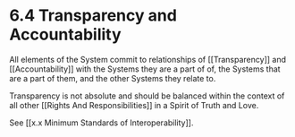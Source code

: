 # 6.4 Transparency and Accountability 
All elements of the System commit to relationships of [[Transparency]] and [[Accountability]] with the Systems they are a part of of, the Systems that are a part of them, and the other Systems they relate to. 

Transparency is not absolute and should be balanced within the context of all other [[Rights And Responsibilities]] in a Spirit of Truth and Love. 

See [[x.x Minimum Standards of Interoperability]].  
